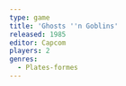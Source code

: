 ```yaml
---
type: game
title: 'Ghosts ''n Goblins'
released: 1985
editor: Capcom
players: 2
genres:
  - Plates-formes
---
```

